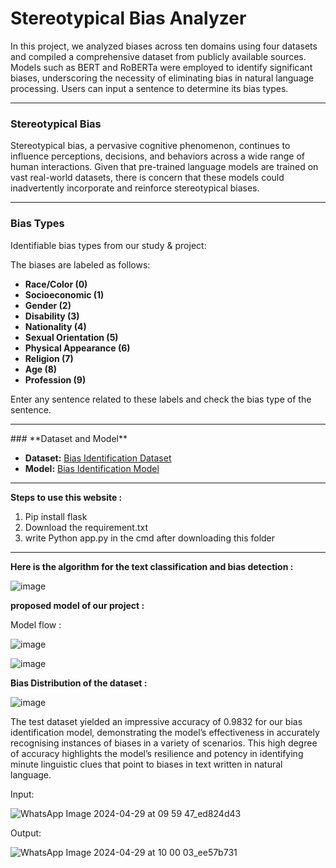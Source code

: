 # **Stereotypical Bias Analyzer**

In this project, we analyzed biases across ten domains using four datasets and compiled a comprehensive dataset from publicly available sources. Models such as BERT and RoBERTa were employed to identify significant biases, underscoring the necessity of eliminating bias in natural language processing. Users can input a sentence to determine its bias types.

---

### **Stereotypical Bias**

Stereotypical bias, a pervasive cognitive phenomenon, continues to influence perceptions, decisions, and behaviors across a wide range of human interactions. Given that pre-trained language models are trained on vast real-world datasets, there is concern that these models could inadvertently incorporate and reinforce stereotypical biases.

---

### **Bias Types**

Identifiable bias types from our study & project:

The biases are labeled as follows:

- **Race/Color (0)**
- **Socioeconomic (1)**
- **Gender (2)**
- **Disability (3)**
- **Nationality (4)**
- **Sexual Orientation (5)**
- **Physical Appearance (6)**
- **Religion (7)**
- **Age (8)**
- **Profession (9)**

Enter any sentence related to these labels and check the bias type of the sentence.

<hr>
### **Dataset and Model**

- **Dataset:** [Bias Identification Dataset](https://huggingface.co/datasets/PriyaPatel/Bias_identification/tree/main)
- **Model:** [Bias Identification Model](https://huggingface.co/PriyaPatel/bias_identificaiton45)

<hr>

**Steps to use this website :**

1) Pip install flask
2) Download the requirement.txt
3) write Python app.py in the cmd after downloading this folder

<hr>

**Here is the algorithm for the text classification and bias detection :**

![image](https://github.com/neha13rana/Stereotypical-Bias-Analyzer/assets/121093178/d0a78462-1f29-4bee-9956-eb7fa17c8a26)

**proposed model of our project :**

Model flow :

![image](https://github.com/neha13rana/Stereotypical-Bias-Analyzer/assets/121093178/a752692e-2b02-4576-9c93-77fe29844681)

![image](https://github.com/neha13rana/Stereotypical-Bias-Analyzer/assets/121093178/977074eb-9b3e-4ff2-ba15-ee78c9597c70)

**Bias Distribution of the dataset :**

![image](https://github.com/neha13rana/Stereotypical-Bias-Analyzer/assets/121093178/f1ab7c8a-0009-4095-82d5-5a3cb315b7f1)

The test dataset yielded an impressive accuracy of 0.9832
for our bias identification model, demonstrating the model’s
effectiveness in accurately recognising instances of biases in a
variety of scenarios. This high degree of accuracy highlights
the model’s resilience and potency in identifying minute
linguistic clues that point to biases in text written in natural
language. 

Input:

![WhatsApp Image 2024-04-29 at 09 59 47_ed824d43](https://github.com/neha13rana/Stereotypical-Bias-Analyzer/assets/121093178/6dc2d597-ba27-4044-b126-1e3e0787c3f8)

Output:

![WhatsApp Image 2024-04-29 at 10 00 03_ee57b731](https://github.com/neha13rana/Stereotypical-Bias-Analyzer/assets/121093178/74f2b060-e010-49fb-b7e5-67fc43b39768)



